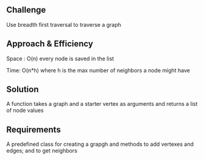 ## Challenge
Use breadth first traversal to traverse a graph

## Approach & Efficiency
Space : O(n)  every node is saved in the list

Time: O(n*h) where h is the max number of neighbors a node might have

## Solution
A function takes a graph and a starter vertex as arguments and returns a list of node values

## Requirements

A predefined class for creating a grapgh and methods to add vertexes and edges; and to get neighbors
